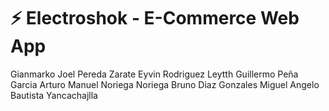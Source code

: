 # ⚡ Electroshok - E-Commerce Web App
Gianmarko Joel Pereda Zarate
Eyvin Rodriguez Leytth
Guillermo Peña Garcia
Arturo Manuel Noriega Noriega
Bruno Diaz Gonzales
Miguel Angelo Bautista Yancachajlla
